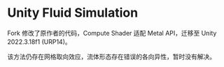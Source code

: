 # Unity Fluid Simulation

Fork 修改了原作者的代码，Compute Shader 适配 Metal API，迁移至 Unity 2022.3.18f1 (URP14)。

该方法仍存在网格取向效应，流体形态存在错误的各向异性，暂时没有解决。
